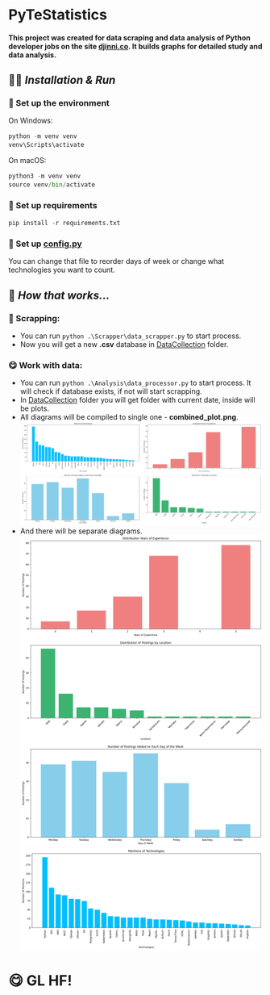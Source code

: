 # PyTeStatistics

#### This project was created for data scraping and data analysis of Python developer jobs on the site [djinni.co](https://djinni.co/jobs/?primary_keyword=Python). It builds graphs for detailed study and data analysis.

## 👩‍💻 _Installation & Run_
### 🧠 Set up the environment 

 On Windows:
```python
python -m venv venv 
venv\Scripts\activate
 ```

 On macOS:
```python
python3 -m venv venv 
source venv/bin/activate
 ```

### 👯 Set up requirements 
```python
pip install -r requirements.txt
```

### 👩‍ Set up [config.py](config.py) 
You can change that file to reorder days of week or change what technologies you want to count.


## 🍈 _How that works..._
### 🧠 Scrapping:
- You can run ```python .\Scrapper\data_scrapper.py``` to start process.
- Now you will get a new **.csv** database in [DataCollection](DataCollection) folder.
### 😋 Work with data:
- You can run ```python .\Analysis\data_processor.py``` to start process. It will check if database exists, if not will start scrapping.
- In [DataCollection](DataCollection) folder you will get folder with current date, inside will be plots.
- All diagrams will be compiled to single one - **combined_plot.png**.
![combined_plot.png](DataExport%2F2024-01-09%2Fcombined_plot.png)
- And there will be separate diagrams.
![experience_distribution.png](DataExport%2F2024-01-09%2Fexperience_distribution.png)
![location_distribution.png](DataExport%2F2024-01-09%2Flocation_distribution.png)
![postings_per_day.png](DataExport%2F2024-01-09%2Fpostings_per_day.png)
![technology_mentions.png](DataExport%2F2024-01-09%2Ftechnology_mentions.png)

# 😋 GL HF!